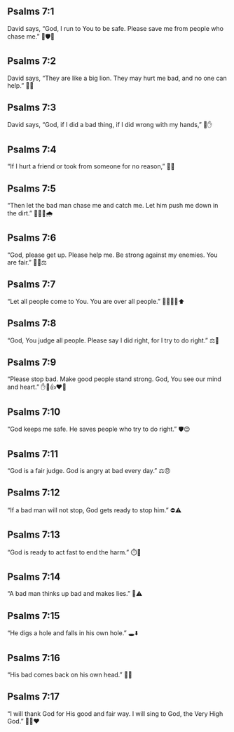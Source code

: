 ## Psalms 7:1
David says, “God, I run to You to be safe. Please save me from people who chase me.” 🙏🛡️🏃
## Psalms 7:2
David says, “They are like a big lion. They may hurt me bad, and no one can help.” 🦁😟
## Psalms 7:3
David says, “God, if I did a bad thing, if I did wrong with my hands,” 🙏✋
## Psalms 7:4
“If I hurt a friend or took from someone for no reason,” 🚫👥
## Psalms 7:5
“Then let the bad man chase me and catch me. Let him push me down in the dirt.” 🏃‍♂️💥🌧️
## Psalms 7:6
“God, please get up. Please help me. Be strong against my enemies. You are fair.” 🙏💪⚖️
## Psalms 7:7
“Let all people come to You. You are over all people.” 👨‍👩‍👧‍👦⬆️
## Psalms 7:8
“God, You judge all people. Please say I did right, for I try to do right.” ⚖️🙂
## Psalms 7:9
“Please stop bad. Make good people stand strong. God, You see our mind and heart.” ✋🚫👍❤️🧠
## Psalms 7:10
“God keeps me safe. He saves people who try to do right.” 🛡️😊
## Psalms 7:11
“God is a fair judge. God is angry at bad every day.” ⚖️😠
## Psalms 7:12
“If a bad man will not stop, God gets ready to stop him.” ⛔️⚠️
## Psalms 7:13
“God is ready to act fast to end the harm.” ⏱️🛑
## Psalms 7:14
“A bad man thinks up bad and makes lies.” 🤥⚠️
## Psalms 7:15
“He digs a hole and falls in his own hole.” 🕳️⬇️
## Psalms 7:16
“His bad comes back on his own head.” 🔄😬
## Psalms 7:17
“I will thank God for His good and fair way. I will sing to God, the Very High God.” 🙌🎵❤️
